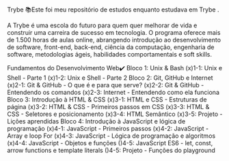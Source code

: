 Trybe
📚Este foi meu repositório de estudos enquanto estudava em Trybe .

A Trybe é uma escola do futuro para quem quer melhorar de vida e construir uma carreira de sucesso em tecnologia. O programa oferece mais de 1.500 horas de aulas online, abrangendo introdução ao desenvolvimento de software, front-end, back-end, ciência da computação, engenharia de software, metodologias ágeis, habilidades comportamentais e soft skills.

Fundamentos do Desenvolvimento Web✔️
Bloco 1: Unix & Bash
(x)1-1: Unix e Shell - Parte 1
(x)1-2: Unix e Shell - Parte 2
Bloco 2: Git, GitHub e Internet
(x)2-1: Git & GitHub - O que é e para que serve?
(x)2-2: Git & GitHub - Entendendo os comandos
(x)2-3: Internet - Entendendo como ela funciona
Bloco 3: Introdução à HTML & CSS
(x)3-1: HTML e CSS - Estruturas de página
(x)3-2: HTML & CSS - Primeiros passos em CSS
(x)3-3: HTML & CSS - Seletores e posicionamento
(x)3-4: HTML Semântico
(x)3-5: Projeto - Lições aprendidas
Bloco 4: Introdução à JavaScript e lógica de programação
(x)4-1: JavaScript - Primeiros passos
(x)4-2: JavaScript - Array e loop For
(x)4-3: JavaScript - Lógica de programação e algoritmos
(x)4-4: JavaScript - Objetos e funções
()4-5: JavaScript ES6 - let, const, arrow functions e template literals
()4-5: Projeto - Funções do playground

